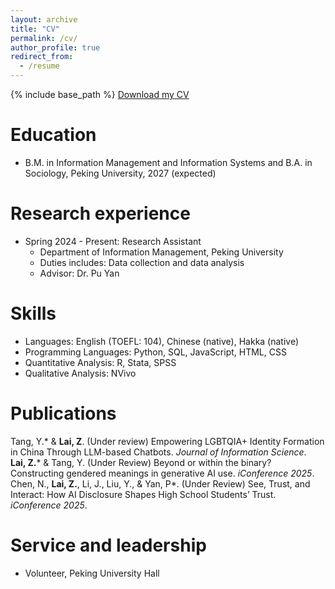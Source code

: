 ```yaml
---
layout: archive
title: "CV"
permalink: /cv/
author_profile: true
redirect_from:
  - /resume
---
```


{% include base_path %}
[Download my CV](../files/cv.pdf)


Education
======
* B.M. in Information Management and Information Systems and B.A. in Sociology, Peking University, 2027 (expected)

Research experience
======
* Spring 2024 - Present: Research Assistant
  * Department of Information Management, Peking University
  * Duties includes: Data collection and data analysis
  * Advisor: Dr. Pu Yan
  
Skills
======
* Languages: English (TOEFL: 104), Chinese (native), Hakka (native)
* Programming Languages: Python, SQL, JavaScript, HTML, CSS
* Quantitative Analysis: R, Stata, SPSS
* Qualitative Analysis: NVivo


Publications
======
Tang, Y.* & **Lai, Z**. (Under review) Empowering LGBTQIA+ Identity Formation in China Through LLM-based Chatbots. *Journal of Information Science*.<br>
**Lai, Z.*** & Tang, Y. (Under Review) Beyond or within the binary? Constructing gendered meanings in generative AI use. *iConference 2025*.<br>
Chen, N., **Lai, Z.**, Li, J., Liu, Y., & Yan, P\*. (Under Review) See, Trust, and Interact: How AI Disclosure Shapes High School Students’ Trust. *iConference 2025*.<br>
  
Service and leadership
======
* Volunteer, Peking University Hall
